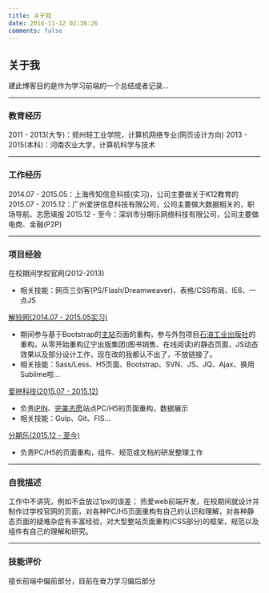 ```yaml
---
title: 关于我
date: 2016-11-12 02:36:26
comments: false
---
```


## 关于我

<!-- 粗鄙大龄男青年，喜欢装逼没有钱，单手打字右手残，你说遭嫌不遭嫌。 -->

建此博客目的是作为学习前端的一个总结或者记录...
- - -
### 教育经历
2011 - 2013(大专)：郑州轻工业学院，计算机网络专业(网页设计方向)
2013 - 2015(本科)：河南农业大学，计算机科学与技术
- - -
### 工作经历
2014.07 - 2015.05：上海传知信息科技(实习)，公司主要做关于K12教育的
2015.07 - 2015.12：广州爱拼信息科技有限公司，公司主要做大数据相关的，职场导航、志愿填报
2015.12 - 至今：深圳市分期乐网络科技有限公司，公司主要做电商、金融(P2P)
- - -
### 项目经验
在校期间学校官网(2012-2013)
* 相关技能：网页三剑客(PS/Flash/Dreamweaver)、表格/CSS布局、IE6、一点JS

[解铃网(2014.07 - 2015.05实习)](http://j0.cn/index.html)
* 期间参与基于Bootstrap的[主站](http://j0.cn/index.html)页面的重构，参与外包项目[石油工业出版社](http://www.pertropub.com.cn/)的重构，从零开始重构辽宁出版集团(图书销售、在线阅读)的静态页面，JS动态效果以及部分设计工作，现在改的我都认不出了，不放链接了。
* 相关技能：Sass/Less、H5页面、Bootstrap、SVN、JS、JQ、Ajax、换用Sublime啦...

[爱拼科技(2015.07 - 2015.12)](http://www.ipin.com/position/)
* 负责[iPIN](http://www.ipin.com/position/)、[完美志愿](http://www.wmzy.com/)站点PC/H5的页面重构，数据展示
* 相关技能：Gulp、Git、FIS...

[分期乐(2015.12 - 至今)](http://www.fenqile.com/)
* 负责PC/H5的页面重构，组件、规范或文档的研发整理工作
- - -
### 自我描述
工作中不讲究，例如不会放过1px的误差；
热爱web前端开发，在校期间就设计并制作过学校官网的页面，对各种PC/H5页面重构有自己的认识和理解，对各种静态页面的疑难杂症有丰富经验，对大型整站页面重构(CSS部分)的框架，规范以及组件有自己的理解和研究。
- - -
### 技能评价
擅长前端中偏前部分，目前在奋力学习偏后部分
